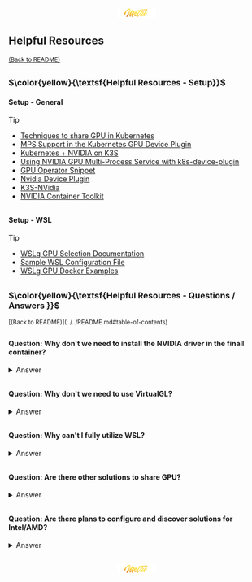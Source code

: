 <div align="center">
   <img src="../../.media/asset/badge/asset_badge_project_backgroundless.png" width="15%" height="auto"/>
</div>

<!---
#####################################################
# Helpful Resources
#####################################################
--->
## Helpful Resources
<sup>[(Back to README)](../../README.md#table-of-contents)</sup>
<br>
<!--- CONTENT --->

<!---
#####################################################
# Helpful Resources - Setup
#####################################################
--->
<h3 id="helpful-resources---setup">
$\color{yellow}{\textsf{Helpful Resources - Setup}}$    
</h3>
 
<!--- CONTENT --->

#### Setup - General

> [!TIP]
> <ul>
>    <li><a href="https://www.reddit.com/r/devops/comments/10xty21/comparison_among_techniques_to_share_gpus_in/">Techniques to share GPU in Kubernetes</a></li>
>    <li><a href="https://docs.google.com/document/d/1H-ddA11laPQf_1olwXRjEDbzNihxprjPr74pZ4Vdf2M/edit?pli=1">MPS Support in the Kubernetes GPU Device Plugin</a></li>
>    <li><a href="https://www.declarativesystems.com/2023/11/04/kubernetes-nvidia.html">Kubernetes + NVIDIA on K3S</a></li>
>    <li><a href="https://jayground8-github-io.translate.goog/blog/20240324-k8s-device-plugin?_x_tr_sl=auto&_x_tr_tl=pl&_x_tr_hl=pl&_x_tr_hist=true">Using NVIDIA GPU Multi-Process Service with k8s-device-plugin</a></li>
>    <li><a href="https://gist.github.com/bgulla/5ea0e7fd310b5db4f9b66036d1cdb3d3">GPU Operator Snippet</a></li>
>    <li><a href="https://github.com/NVIDIA/k8s-device-plugin/tree/main/deployments/helm/nvidia-device-plugin">Nvidia Device Plugin</a></li>
>    <li><a href="https://github.com/UntouchedWagons/K3S-NVidia">K3S-NVidia</a></li>
>    <li><a href="https://docs.nvidia.com/datacenter/cloud-native/container-toolkit/latest/install-guide.html">NVIDIA Container Toolkit</a></li>
> </ul>
> </table>

##

#### Setup - WSL
<!--- CONTENT --->

> [!TIP]
> <ul>
>    <li><a href="https://github.com/microsoft/wslg/wiki/GPU-selection-in-WSLg">WSLg GPU Selection Documentation</a></li>
>    <li><a href="https://learn.microsoft.com/en-us/windows/wsl/wsl-config#example-wslconfig-file">Sample WSL Configuration File</a></li>
>    <li><a href="https://github.com/microsoft/wslg/blob/main/samples/container/Containers.md">WSLg GPU Docker Examples</a></li>
> </ul>
> </table>

##

<!---
#####################################################
# Helpful Resources - Questions / Answers 
#####################################################
--->
<h3 id="helpful-resources---questions---answers">
$\color{yellow}{\textsf{Helpful Resources - Questions / Answers }}$    
</h3> 
<sup>[(Back to README)](../../README.md#table-of-contents)</sup>
<br>
<!--- CONTENT --->

#### Question: Why don't we need to install the NVIDIA driver in the finall container?
<details>
<summary>Answer</summary>
<br>
<!--- ANSWER --->
   
The NVIDIA driver toolkit ships all the necessary libraries to the final container.

<!--- ANSWER --->
</details>

##

#### Question: Why don't we need to use VirtualGL?
<details>
<summary>Answer</summary>
<br>
<!--- ANSWER --->   
   
Think of containers like laptops. On laptops, we often deal with NVIDIA Prime and Bumblebee to manage GPU usage. However, in containers, the primary GPU is usually LLVMPipe, instead of the Intel integrated GPU. To ensure we use the NVIDIA GPU, we can set the following environment variables:
<br><br>
   
   - `__NV_PRIME_RENDER_OFFLOAD=1`
   - `__GLX_VENDOR_LIBRARY_NAME=NVIDIA`
   
   These settings force graphic applications to utilize the NVIDIA GPU. For more details, you can refer to the official NVIDIA documentation [here](https://download.nvidia.com/XFree86/Linux-x86_64/435.17/README/primerenderoffload.html).
   
<!--- ANSWER --->
</details>

##

#### Question: Why can't I fully utilize WSL?
<details>
<summary>Answer</summary>
<br>
<!--- ANSWER --->      
   
Unfortunately, Microsoft started implementing [D3D12](https://www.phoronix.com/news/Mesa-24.1-Zink-D3D12-Default) in Mesa around year or two ago? - which limits our ability to use all Vulkan functions, resulting in significantly poor performance.

<!--- ANSWER --->   
</details>

##

#### Question: Are there other solutions to share GPU?
<details>
<summary>Answer</summary>
<br>
<!--- ANSWER --->   
   
- **Intel**: Offers various solutions for virtual GPU sharing, particularly through their integrated graphics.
- **AMD**: Provides solutions like MxGPU, which allows multiple virtual machines to share a single GPU.
- **Dual-Coder Crack for RTX Series 20***: Enables the use of NVIDIA's vGPU technology on consumer-grade RTX 20 series cards.
- **Older NVIDIA GPUs**: Models like the K2 support vGPU technology, which can be leveraged for virtualization and resource sharing.

Some resources:
- [Intel vGPU KubeVirt](https://kubevirt.io/2021/intel-vgpu-kubevirt.html)
- [NVIDIA vGPU on Proxmox VE](https://pve.proxmox.com/wiki/NVIDIA_vGPU_on_Proxmox_VE)
- [DualCoder vGPU Unlock](https://github.com/DualCoder/vgpu_unlock)
- [Using vGPU Unlock with Proxmox 7](https://www.michaelstinkerings.org/using-vgpu-unlock-with-proxmox-7/)
- [vgpu-proxmox GitLab](https://gitlab.com/polloloco/vgpu-proxmox)
  
<!--- ANSWER --->  
</details>


##

#### Question: Are there plans to configure and discover solutions for Intel/AMD?
<details>
<summary>Answer</summary>
<br>
<!--- ANSWER --->   
   
It could happen in the future — who knows? But for now, NVIDIA is the dominant player in the market. Honestly, if you're looking to use your PC GPU unit for computing, you're pretty much compelled to go with NVIDIA

<!--- ANSWER ---> 
</details>

##

<div align="center">
   <img src="../../.media/asset/badge/asset_badge_project_backgroundless.png" width="15%" height="auto"/>
</div>
